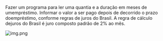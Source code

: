 Fazer um programa para ler uma quantia e a duração em meses de umempréstimo. Informar o valor a ser pago depois de decorrido o prazo doempréstimo, conforme regras de juros do Brasil. A regra de cálculo dejuros do Brasil é juro composto padrão de 2% ao mês.

![img.png](img.png)
